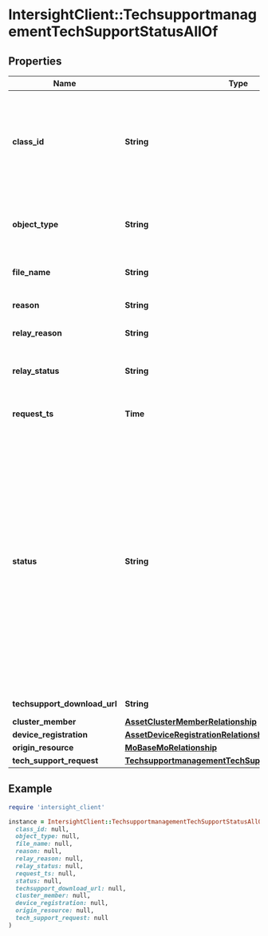 # IntersightClient::TechsupportmanagementTechSupportStatusAllOf

## Properties

| Name | Type | Description | Notes |
| ---- | ---- | ----------- | ----- |
| **class_id** | **String** | The fully-qualified name of the instantiated, concrete type. This property is used as a discriminator to identify the type of the payload when marshaling and unmarshaling data. | [default to &#39;techsupportmanagement.TechSupportStatus&#39;] |
| **object_type** | **String** | The fully-qualified name of the instantiated, concrete type. The value should be the same as the &#39;ClassId&#39; property. | [default to &#39;techsupportmanagement.TechSupportStatus&#39;] |
| **file_name** | **String** | The name of the Techsupport bundle file. | [optional] |
| **reason** | **String** | Reason for techsupport failure, if any. | [optional] |
| **relay_reason** | **String** | Reason for status relay failure, if any. | [optional][readonly] |
| **relay_status** | **String** | Status of techsupport status relay. Valid values are NoRelay, Pending, Completed, and Failed. | [optional][readonly] |
| **request_ts** | **Time** | The time at which the techsupport request was initiated. | [optional] |
| **status** | **String** | Status of techsupport collection. Valid values are Pending, CollectionInProgress, CollectionFailed, CollectionComplete, UploadPending, UploadInProgress, UploadPartsComplete, UploadFailed and Completed. The final status will be either CollectionFailed or UploadFailed if there is a failure and Completed if the request completed successfully and the file was uploaded to Intersight Storage Service. All the remaining status values indicates the progress of techsupport collection. | [optional] |
| **techsupport_download_url** | **String** | The Url to download the techsupport file. | [optional] |
| **cluster_member** | [**AssetClusterMemberRelationship**](AssetClusterMemberRelationship.md) |  | [optional] |
| **device_registration** | [**AssetDeviceRegistrationRelationship**](AssetDeviceRegistrationRelationship.md) |  | [optional] |
| **origin_resource** | [**MoBaseMoRelationship**](MoBaseMoRelationship.md) |  | [optional] |
| **tech_support_request** | [**TechsupportmanagementTechSupportBundleRelationship**](TechsupportmanagementTechSupportBundleRelationship.md) |  | [optional] |

## Example

```ruby
require 'intersight_client'

instance = IntersightClient::TechsupportmanagementTechSupportStatusAllOf.new(
  class_id: null,
  object_type: null,
  file_name: null,
  reason: null,
  relay_reason: null,
  relay_status: null,
  request_ts: null,
  status: null,
  techsupport_download_url: null,
  cluster_member: null,
  device_registration: null,
  origin_resource: null,
  tech_support_request: null
)
```

